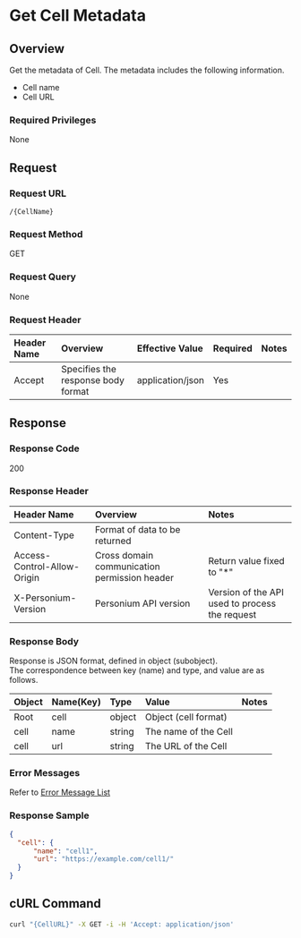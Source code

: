 # Get Cell Metadata

## Overview

Get the metadata of Cell. The metadata includes the following information.

* Cell name
* Cell URL

### Required Privileges

None


## Request

### Request URL

```
/{CellName}
```

### Request Method

GET

### Request Query

None

### Request Header

|Header Name|Overview|Effective Value|Required|Notes|
|:--|:--|:--|:--|:--|
|Accept|Specifies the response body format|application/json|Yes||


## Response

### Response Code

200

### Response Header

|Header Name|Overview|Notes|
|:--|:--|:--|
|Content-Type|Format of data to be returned||
|Access-Control-Allow-Origin|Cross domain communication permission header|Return value fixed to "*"|
|X-Personium-Version|Personium API version|Version of the API used to process the request|

### Response Body

Response is JSON format, defined in object (subobject).  
The correspondence between key (name) and type, and value are as follows.  

|Object|Name(Key)|Type|Value|Notes|
|:--|:--|:--|:--|:--|
|Root|cell|object|Object (cell format)||
|cell|name|string|The name of the Cell||
|cell|url|string|The URL of the Cell||

### Error Messages

Refer to [Error Message List](004_Error_Messages.md)

### Response Sample

```JSON
{
  "cell": {
      "name": "cell1",
      "url": "https://example.com/cell1/"
  }
}
```

## cURL Command

```sh
curl "{CellURL}" -X GET -i -H 'Accept: application/json'
```
